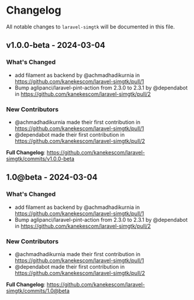# Changelog

All notable changes to `laravel-simgtk` will be documented in this file.

## v1.0.0-beta - 2024-03-04

### What's Changed

* add filament as backend by @achmadhadikurnia in https://github.com/kanekescom/laravel-simgtk/pull/1
* Bump aglipanci/laravel-pint-action from 2.3.0 to 2.3.1 by @dependabot in https://github.com/kanekescom/laravel-simgtk/pull/2

### New Contributors

* @achmadhadikurnia made their first contribution in https://github.com/kanekescom/laravel-simgtk/pull/1
* @dependabot made their first contribution in https://github.com/kanekescom/laravel-simgtk/pull/2

**Full Changelog**: https://github.com/kanekescom/laravel-simgtk/commits/v1.0.0-beta

## 1.0@beta - 2024-03-04

### What's Changed

* add filament as backend by @achmadhadikurnia in https://github.com/kanekescom/laravel-simgtk/pull/1
* Bump aglipanci/laravel-pint-action from 2.3.0 to 2.3.1 by @dependabot in https://github.com/kanekescom/laravel-simgtk/pull/2

### New Contributors

* @achmadhadikurnia made their first contribution in https://github.com/kanekescom/laravel-simgtk/pull/1
* @dependabot made their first contribution in https://github.com/kanekescom/laravel-simgtk/pull/2

**Full Changelog**: https://github.com/kanekescom/laravel-simgtk/commits/1.0@beta
